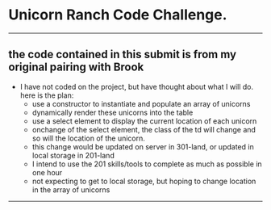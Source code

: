 
# Unicorn Ranch Code Challenge.  

**********************************

## the code contained in this submit is from my original pairing with Brook
* I have not coded on the project, but have thought about what I will do. here is the plan:
  *  use a constructor to instantiate and populate an array of unicorns
  * dynamically render these unicorns into the table 
  * use a select element to display the current location of each unicorn
  * onchange of the select element, the class of the td will change and so will the location of the unicorn.
  * this change would be updated on server in 301-land, or updated in local storage in 201-land
  * I intend to use the 201 skills/tools to complete as much as possible in one hour
  * not expecting to get to local storage, but hoping to change location in the array of unicorns
**********************************
